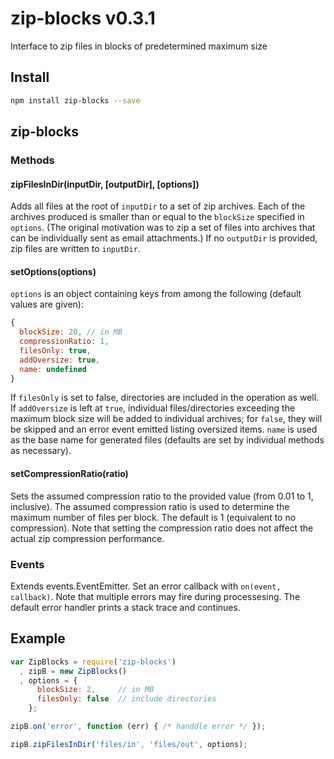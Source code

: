 # zip-blocks v0.3.1

Interface to zip files in blocks of predetermined maximum size

## Install

```bash
npm install zip-blocks --save
```
## zip-blocks

### Methods

#### zipFilesInDir(inputDir, [outputDir], [options])

Adds all files at the root of `inputDir` to a set of zip archives. Each of the archives produced is smaller than or equal to the `blockSize` specified in `options`. (The original motivation was to zip a set of files into archives that can be individually sent as email attachments.) If no `outputDir` is provided, zip files are written to `inputDir`. 

#### setOptions(options)

`options` is an object containing keys from among the following (default values are given):
```js
{
  blockSize: 20, // in MB
  compressionRatio: 1,
  filesOnly: true,
  addOversize: true,
  name: undefined
}
```

If `filesOnly` is set to false, directories are included in the operation as well. If `addOversize` is left at `true`, individual files/directories exceeding the maximum block size will be added to individual archives; for `false`, they will be skipped and an error event emitted listing oversized items. `name` is used as the base name for generated files (defaults are set by individual methods as necessary).

#### setCompressionRatio(ratio)

Sets the assumed compression ratio to the provided value (from 0.01 to 1, inclusive). The assumed compression ratio is used to determine the maximum number of files per block. The default is 1 (equivalent to no compression). Note that setting the compression ratio does not affect the actual zip compression performance.


### Events

Extends events.EventEmitter. Set an error callback with `on(event, callback)`. Note that multiple errors may fire during processesing. The default error handler prints a stack trace and continues.


## Example

```js
var ZipBlocks = require('zip-blocks')
  , zipB = new ZipBlocks()
  , options = {
      blockSize: 2,     // in MB
      filesOnly: false  // include directories
    };

zipB.on('error', function (err) { /* handdle error */ });

zipB.zipFilesInDir('files/in', 'files/out', options);
```
